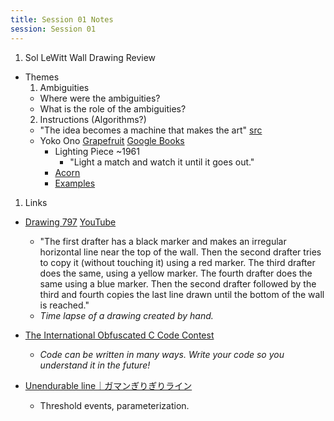 ```yaml
---
title: Session 01 Notes
session: Session 01
---
```



1. Sol LeWitt Wall Drawing Review
  - Themes
    1. Ambiguities
      - Where were the ambiguities?
      - What is the role of the ambiguities?
    2. Instructions (Algorithms?)
      - "The idea becomes a machine that makes the art" [src](https://en.wikiquote.org/wiki/Sol_LeWitt#.22Paragraphs_on_Conceptual_Art.2C.22_1967)
      - Yoko Ono
        [Grapefruit](https://monoskop.org/images/2/2a/Ono_Yoko_Grapefruit_A_Book_of_Instructions_and_Drawings_by_Yoko_Ono_S_and_S_edition_excerpt.pdf) [Google Books](https://books.google.com/books?id=3S8Rwr-iBdoC&printsec=frontcover&source=gbs_atb#v=onepage&q&f=false)
        - Lighting Piece ~1961
          - "Light a match and watch it until it goes out."
        - [Acorn](https://www.newyorker.com/books/page-turner/yoko-onos-instructions)
        - [Examples](http://www.a-i-u.net/instructions.html)

1. Links
  - [Drawing 797](http://thekidshouldseethis.com/post/a-time-lapse-of-sol-lewitts-wall-drawing-797) [YouTube](https://youtu.be/Gc-c-pYGCrw)
    - "The first drafter has a black marker and makes an irregular horizontal line near the top of the wall. Then the second drafter tries to copy it (without touching it) using a red marker. The third drafter does the same, using a yellow marker. The fourth drafter does the same using a blue marker. Then the second drafter followed by the third and fourth copies the last line drawn until the bottom of the wall is reached."
    - _Time lapse of a drawing created by hand._
  - [The International Obfuscated C Code Contest](http://www.ioccc.org/)
    - _Code can be written in many ways. Write your code so you understand it in the future!_

  - [Unendurable line｜ガマンぎりぎりライン](https://vimeo.com/231498722)
    - Threshold events, parameterization.